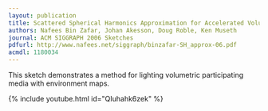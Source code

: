 ```yaml
---
layout: publication
title: Scattered Spherical Harmonics Approximation for Accelerated Volume Rendering
authors: Nafees Bin Zafar, Johan Akesson, Doug Roble, Ken Museth
journal: ACM SIGGRAPH 2006 Sketches
pdfurl: http://www.nafees.net/siggraph/binzafar-SH_approx-06.pdf
acmdl: 1180034
---
```

This sketch demonstrates a method for lighting volumetric participating media with environment maps.

{% include youtube.html id="QIuhahk6zek" %}
